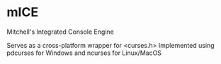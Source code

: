 # mICE
 Mitchell's Integrated Console Engine

 Serves as a cross-platform wrapper for <curses.h>
 Implemented using pdcurses for Windows and ncurses for Linux/MacOS